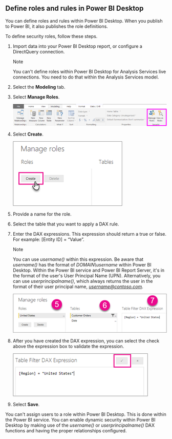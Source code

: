## Define roles and rules in Power BI Desktop
You can define roles and rules within Power BI Desktop. When you publish to Power BI, it also publishes the role definitions.

To define security roles, follow these steps.

1. Import data into your Power BI Desktop report, or configure a DirectQuery connection.
   
   > [!NOTE]
   > You can't define roles within Power BI Desktop for Analysis Services live connections. You need to do that within the Analysis Services model.
   > 
   > 
1. Select the **Modeling** tab.
2. Select **Manage Roles**.
   
   ![](./media/rls-desktop-define-roles/powerbi-desktop-security.png)
4. Select **Create**.
   
   ![](./media/rls-desktop-define-roles/powerbi-desktop-security-create-role.png)
5. Provide a name for the role. 
6. Select the table that you want to apply a DAX rule.
7. Enter the DAX expressions. This expression should return a true or false. For example: [Entity ID] = “Value”.
   
   > [!NOTE]
   > You can use *username()* within this expression. Be aware that *username()* has the format of *DOMAIN\username* within Power BI Desktop. Within the Power BI service and Power BI Report Server, it's in the format of the user's User Principal Name (UPN). Alternatively, you can use *userprincipalname()*, which always returns the user in the format of their user principal name, *username@contoso.com*.
   > 
   > 
   
   ![](./media/rls-desktop-define-roles/powerbi-desktop-security-create-rule.png)
8. After you have created the DAX expression, you can select the check above the expression box to validate the expression.
   
   ![](./media/rls-desktop-define-roles/powerbi-desktop-security-validate-dax.png)
9. Select **Save**.

You can't assign users to a role within Power BI Desktop. This is done within the Power BI service. You can enable dynamic security within Power BI Desktop by making use of the *username()* or *userprincipalname()* DAX functions and having the proper relationships configured. 

